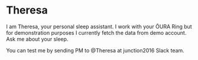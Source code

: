 # Theresa
I am Theresa, your personal sleep assistant. I work with your ŌURA Ring but for demonstration purposes I currently fetch the data from demo account. Ask me about your sleep.

You can test me by sending PM to @Theresa at junction2016 Slack team.

